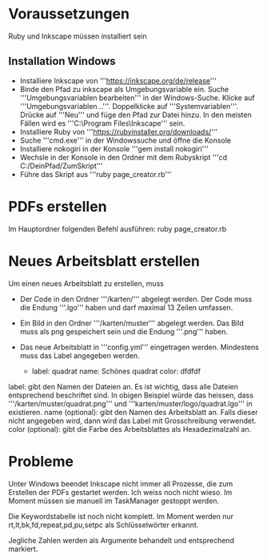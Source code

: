 # Voraussetzungen
Ruby und Inkscape müssen installiert sein

## Installation Windows
* Installiere Inkscape von '''https://inkscape.org/de/release'''
* Binde den Pfad zu inkscape als Umgebungsvariable ein. Suche '''Umgebungsvariablen bearbeiten''' in der Windows-Suche. Klicke auf '''Umgebungsvariablen...'''. Doppelklicke auf '''Systemvariablen'''. Drücke auf '''Neu''' und füge den Pfad zur Datei hinzu. In den meisten Fällen wird es '''C:\Program Files\Inkscape''' sein.
* Installiere Ruby von '''https://rubyinstaller.org/downloads/'''
* Suche '''cmd.exe''' in der Windowssuche und öffne die Konsole
* Installiere nokogiri in der Konsole '''gem install nokogiri'''
* Wechsle in der Konsole in den Ordner mit dem Rubyskript '''cd C:/DeinPfad/ZumSkript'''
* Führe das Skript aus '''ruby page_creator.rb'''

# PDFs erstellen
Im Hauptordner folgenden Befehl ausführen:
    ruby page_creator.rb

# Neues Arbeitsblatt erstellen
Um einen neues Arbeitsblatt zu erstellen, muss
* Der Code in den Ordner '''/karten/''' abgelegt werden. Der Code muss die Endung '''.lgo''' haben und darf maximal 13 Zeilen umfassen.
* Ein Bild in den Ordner '''/karten/muster''' abgelegt werden. Das Bild muss als png gespeichert sein und die Endung '''.png''' haben.
* Das neue Arbeitsblatt in '''config.yml''' eingetragen werden. Mindestens muss das Label angegeben werden.

    -
      label: quadrat
      name: Schönes quadrat
      color: dfdfdf

label: gibt den Namen der Dateien an. Es ist wichtig, dass alle Dateien entsprechend beschriftet sind. In obigen Beispiel würde das heissen, dass '''/karten/muster/quadrat.png''' und '''karten/muster/logo/quadrat.lgo''' in existieren.
name (optional): gibt den Namen des Arbeitsblatt an. Falls dieser nicht angegeben wird, dann wird das Label mit Grosschreibung verwendet.
color (optional): gibt die Farbe des Arbeitsblattes als Hexadezimalzahl an.

# Probleme
Unter Windows beendet Inkscape nicht immer all Prozesse, die zum Erstellen der PDFs gestartet werden. Ich weiss noch nicht wieso. Im Moment müssen sie manuell im TaskManager gestoppt werden.

Die Keywordstabelle ist noch nicht komplett. Im Moment werden nur rt,lt,bk,fd,repeat,pd,pu,setpc als Schlüsselwörter erkannt.

Jegliche Zahlen werden als Argumente behandelt und entsprechend markiert.
